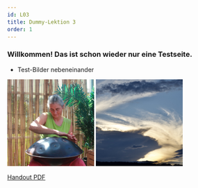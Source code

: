 ```yaml
---
id: L03
title: Dummy-Lektion 3
order: 1
---
```


### **Willkommen!** Das ist schon wieder nur eine Testseite.

- Test-Bilder nebeneinander
<div class="image-row">
  <img src="./asi_handpan.jpg" alt="JPG Beispiel" width="200">
  <img src="./echoes_cover.jpeg" alt="JPEG Beispiel" width="200">
</div>




[Handout PDF](/static/docs/grundkurs-2025/G-L01-handout.pdf)